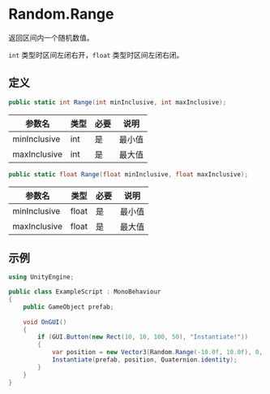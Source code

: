 # Random.Range

返回区间内一个随机数值。

`int` 类型时区间左闭右开，`float` 类型时区间左闭右闭。

## 定义

```csharp
public static int Range(int minInclusive, int maxInclusive);
```

| 参数名       | 类型 | 必要 | 说明   |
| ------------ | ---- | ---- | ------ |
| minInclusive | int  | 是   | 最小值 |
| maxInclusive | int  | 是   | 最大值 |

```csharp
public static float Range(float minInclusive, float maxInclusive);
```

| 参数名       | 类型  | 必要 | 说明   |
| ------------ | ----- | ---- | ------ |
| minInclusive | float | 是   | 最小值 |
| maxInclusive | float | 是   | 最大值 |

## 示例

```csharp
using UnityEngine;

public class ExampleScript : MonoBehaviour
{
    public GameObject prefab;
 
    void OnGUI()
    {
        if (GUI.Button(new Rect(10, 10, 100, 50), "Instantiate!"))
        {
            var position = new Vector3(Random.Range(-10.0f, 10.0f), 0, Random.Range(-10.0f, 10.0f));
            Instantiate(prefab, position, Quaternion.identity);
        }
    }
}
```